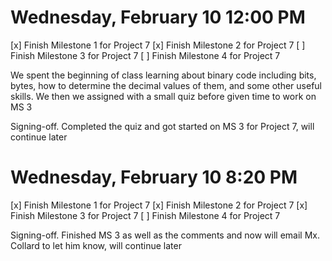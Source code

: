# Wednesday, February 10 12:00 PM
[x] Finish Milestone 1 for Project 7
[x] Finish Milestone 2 for Project 7
[ ] Finish Milestone 3 for Project 7
[ ] Finish Milestone 4 for Project 7

We spent the beginning of class learning about binary code including bits, bytes, how to determine the decimal values of them, and some other useful skills. We then we assigned with a small quiz before given time to work on MS 3

Signing-off. Completed the quiz and got started on MS 3 for Project 7, will continue later

# Wednesday, February 10 8:20 PM
[x] Finish Milestone 1 for Project 7
[x] Finish Milestone 2 for Project 7
[x] Finish Milestone 3 for Project 7
[ ] Finish Milestone 4 for Project 7

Signing-off. Finished MS 3 as well as the comments and now will email Mx. Collard to let him know, will continue later